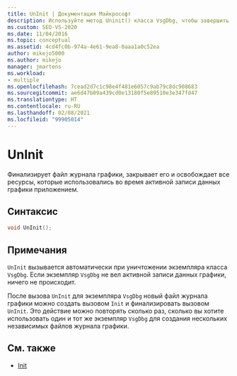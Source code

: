 ```yaml
---
title: UnInit | Документация Майкрософт
description: Используйте метод Uninit() класса VsgDbg, чтобы завершить ведение журнала графики, закрыть файл журнала и освободить ресурсы, используемые для ведения этого журнала.
ms.custom: SEO-VS-2020
ms.date: 11/04/2016
ms.topic: conceptual
ms.assetid: 4cd4fc0b-974a-4e61-9ea8-0aaa1a0c52ea
author: mikejo5000
ms.author: mikejo
manager: jmartens
ms.workload:
- multiple
ms.openlocfilehash: 7cead2d7c1c98e4f481e6057c9ab79c8dc908683
ms.sourcegitcommit: ae6d47b09a439cd0e13180f5e89510e3e347fd47
ms.translationtype: HT
ms.contentlocale: ru-RU
ms.lasthandoff: 02/08/2021
ms.locfileid: "99905014"
---
```

# <a name="uninit"></a>UnInit
Финализирует файл журнала графики, закрывает его и освобождает все ресурсы, которые использовались во время активной записи данных графики приложением.

## <a name="syntax"></a>Синтаксис

```C++
void UnInit();
```

## <a name="remarks"></a>Примечания
 `UnInit` вызывается автоматически при уничтожении экземпляра класса `VsgDbg`. Если экземпляр `VsgDbg` не вел активной записи данных графики, ничего не происходит.

 После вызова `UnInit` для экземпляра `VsgDbg` новый файл журнала графики можно создать вызовом `Init` и финализировать вызовом `UnInit`. Это действие можно повторять сколько раз, сколько вы хотите использовать один и тот же экземпляр `VsgDbg` для создания нескольких независимых файлов журнала графики.

## <a name="see-also"></a>См. также
- [Init](init.md)